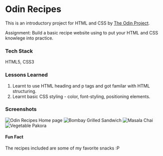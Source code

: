 
# Odin Recipes 

This is an introductory project for HTML and CSS by [The Odin Project](https://www.theodinproject.com/).

Assignment: Build a basic recipe website using to put your HTML and CSS knowlege into practice.
### Tech Stack

HTML5, CSS3



### Lessons Learned

1. Learnt to use HTML heading and p tags and got familar with HTML structuring.
2. Learnt basic CSS styling - color, font-styling, positioning elements.
### Screenshots

![Odin Recipes Home page](https://lh3.googleusercontent.com/88br9H2IEENNoK-Z7H_EJlb2RDRwoCv3VNekrVigUORamDU7NqXsY4tQXghf4IScWqt3sPLPyIFZNmIgHNGzG9_m0d0JowtndL_Igp7UbekAemr0gninRnfXrnk6GwOltmr77sqNMD6hmVSD1JxDChm4wW-DcJc_03T0FaAoY_n6hw0NT7V-bYdavV14yrE4wYt1RGhVhmG5myfA9qtRzNKs283tejEqFEceXPhXnMhXu67Ok8PDQvjP_dc0Qq1MVbtXq_pgwkEeTtmuVXdPowJJ5891T7fyjST3P1BPllefTnhyftqjex1F-cY_AbfTkecqpd0dS6LBDKPqBFDfy7MMAepCUR_b2xJdrbpwnuiSc8hbuHlvEn7AjWZAe5qDEZzZCSojk0zlB6VF_SVoWrIKL6mOer_dMSA4DGnohp2k4x78yu_NwDdvBJA_usdV8JVDZQg74e0M_1PpL9xjVDu62VlFji488ibUhTcFMyiDdKXZP3ikl96Zfq29620SvA3pudsBcAU6EWzZqw-hWw-mWLh7eeg7f08uZ6hFzSHmYx2e6sPYjHN0r39XtZG8n8zaXaKpZ1QGC3szJrTwaXz3NYIZstrHJhN5pNNe4OtLpKW54R5DdkBXv4NmW6HQjJA6yNa8S2iVPfRBrFTuhfr4s_MT30_sZxFLwSiPsVOEG2fdEac_aLKHzzEuyj2_MVMRYHVP1I73N789VzvtHQN9=w1859-h961-no?authuser=1)
![Bombay Grilled Sandwich](https://lh3.googleusercontent.com/h7BabR6dg_bQXrFpxeEZ8IvGJKUYjzmQNqOrFwZ6txcBoYuQcfOdMUJt4eaz6qJ4ua943tJhjID0F7GGfbO5Je3YdZ2uDA45iYBSZuARGRT_-cWi3QwtCj-BiCey4TRxdv4uPiecF3iBFlFlpUUoiaq4S1SF2nJPqj_Fee2XuLESceznAz_Q38aY6wMIkuJZQPm4SAajih1ftFBwEUcBcZga0Df2_iUps74Fz_xyPtMQGqqvbuu71XJaHLOUS0ovgBt1Go7sPEsl2zIq9DQGuoSRB9VGxkPSuiZhREYNuaDc8DPkjXl5RTY1RsoF9EunFEpfuvzDN-_3PsmujtlnR63zuUIVky2O8hd_1O8CsirCb-wquteY8UPBOKUrcXR8ffWl0JzU0rgyL2EwZ5DuRjiF1SRzwjThZZxTT3mbgsWwWbg4Mb-zRopiPfhaXl0mjGd4nht94j3-rskBvM4usXVSlML1Gsfv61_Xsf_xnGFLH4-Fub9SFvqCw6EY_WrKtSTbOQaNZ2fwDn71E4H-qrhGRs_m-4DNwAxbUNWDvIXMJVowsF04LBZmYAHYyYzGgvo4OFOHR7anV-cD2UpI6jwrOXtVccAcjhTbxWgVolU7BmwOSfyfPCk2WuF9yLwKi91qdsPPS5LWdWn5CaIhmDtdCHf2vM08EUyTpMdejfT16z478CcdY13aq_t6GGa6_hisKkmy5cF5CZJYp4ZlqunN=w381-h197-no?authuser=1)
![Masala Chai](https://lh3.googleusercontent.com/gYAABiI1ds9evlZg-tSJs8qY9j1xYmJy8gpwxmF3ey3qiVOve9JKzEEwNMZ6VgXFKwQAmWRt7cL3X6mWNVGR8t1hzja3n_SMBAM6Em4m0339yJe8YHuBjFeS9OTKE993cNQG0ZChMO_60rXgbHcIz63CTrHBqqoNWAlz4cOFIJCzbqBTRFwl9-HlYmnUYk7At9FMtcRHIztb6TBJLrqzn04J94ON-12XXryso5oNdIMy9Q9NPaaTi70Si2BJUE1sbghBhVHKS06moRc02RrEUZRSvzIRfVuo7h-EJeBxQm8iw7AOLgQHCKV_nmuWonRYP31gh7_BW4G5J5fCHvDgsKm-6V47sha1IIgh4kisqjnoy4wDO73Lm-iY-Zil7u8QY-YuElmN7w2-EXlUM36kiQFIDtkTRO7PP_CDYwNAZ5iOYH3Lfh1huad-iQn2PHW33dCuOfSBd4dOvsgaKCl7g4Z0hjlzya_GGoeg0XJnO5PaGj5RKv9LyJdJZubQrRC6IGCQBurGtWWQdFDTNWmUd_Imes1TW2dbLf1GOBZ02FQYBwQ-cJH-E4qzOGP1xGIx2LKk3dTQrSIAn3e634Wgs8rUQ4VAASkoWWfGvV4VdI2n7lYyb6YKvR8xvVeL-AV-lFjlYAY6VP5PNhr3X0I8tXK6dtGbq3sdA6-MXmss4ECK8jRyj4bcuLtMF_nx_nxx1iZJk26sVxIYNnUGNrmMNGto=w1846-h946-no?authuser=1)
![Vegetable Pakora](https://lh3.googleusercontent.com/4x-POO2liBCWdnc0yD6GeYp9z71UVVVQsD31kT8LmKo8Jrdbvflny5sUJARVaTg82gPR3kmqdONwMNLfuzFpkYpkWstmIG7LyU3ykR9pLUZa6ykDP8rS2H7loXy7b9ZGKQo8jX-euA9lFdp_U-sPwsvOzf294cMmVzvObf9ayqr0g-vxAJm3E4K9xg7WcaoVjTCkHlRh2zR4N5vLJ-m8CpTKjNfqTnGa2u6AYk0nozXhx6Yuc2YO8O8IGBaGL1fa4yn-IEWFJzIxv-1Zwn-waoW_5TbsrrXfrrjYjb6D2AElzRQEfnWc8pMvACsFnBh-DUr1hXl0hyKijwHWEm-ccdoywUV8AuUFOHjXiZZl0JiHSOognxV-TUH0V7zwCtIeB6xxavvmFao7wbr_bRTwjiezseUndcAq7sP7tyyyM51dHZHjTZSbqJDxvKhoKCigLfy1nw70f_jWqzeXt3SbCEuqQqiqzCA0A0tBUTRrSgDcPvPiNMgQd8PKDuLdT_VOYqbywPc-NlWf_HfVS_S_IVbiftYWZjfX2x6SNGikFjzINsDYh3e4kxtlFemcsuQ6g3ULLvHxXP9FqS3n4o8bitxTbU0zczpcgiSy7nKM1bCkD9FLp15fQ1bLTNoRi_6o-i31QNk03REjV4g1G-HbI0tmwh8JuNLyAsVk2ZO3gSVSH6o7l-lZHvoPXEZz1JgvG8TenqHSE06l0IuaARx-zyes=w1846-h940-no?authuser=1)


#### Fun Fact
The recipes included are some of my favorite snacks :P